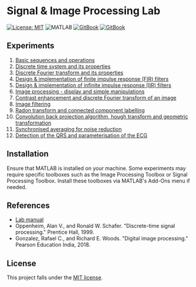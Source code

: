 # Signal & Image Processing Lab

[![License: MIT](https://img.shields.io/badge/License-MIT-yellow.svg)](LICENSE)
![MATLAB](https://img.shields.io/badge/MATLAB-R2022b-orange)
[![GitBook](https://img.shields.io/badge/GitBook-Signal%20%26%20ImageProcessing%20Lab-blue)](https://ashrithsagar.gitbook.io/signal_imageprocessing-lab/)
[![GitBook](https://img.shields.io/badge/GitBook-S%26IP%20Lab-blue)](https://ashrithsagar.gitbook.io/s_ip-lab)

## Experiments

1. [Basic sequences and operations](Experiment-1/)
2. [Discrete time system and its properties](Experiment-2/)
3. [Discrete Fourier transform and its properties](Experiment-3/)
4. [Design & implementation of finite impulse response (FIR) filters](Experiment-4/)
5. [Design & implementation of infinite impulse response (IIR) filters](Experiment-5/)
6. [Image processing - display and simple manipulations](Experiment-6/)
7. [Contrast enhancement and discrete Fourier transform of an image](Experiment-7/)
8. [Image filtering](Experiment-8/)
9. [Radon transform and connected component labelling](Experiment-9/)
10. [Convolution back projection algorithm, hough transform and geometric transformation](Experiment-10/)
11. [Synchronised averaging for noise reduction](Experiment-11/)
12. [Detection of the QRS and parameterisation of the ECG](Experiment-12/)

## Installation

Ensure that MATLAB is installed on your machine.
Some experiments may require specific toolboxes such as the Image Processing Toolbox or Signal Processing Toolbox.
Install these toolboxes via MATLAB's Add-Ons menu if needed.

## References

- [Lab manual](Reports/S&IPLab_2021_MANUAL.pdf)
- Oppenheim, Alan V., and Ronald W. Schafer. "Discrete-time signal processing." Prentice Hall, 1999.
- Gonzalez, Rafael C., and Richard E. Woods. "Digital image processing." Pearson Education India, 2018.

## License

This project falls under the [MIT license](LICENSE).
